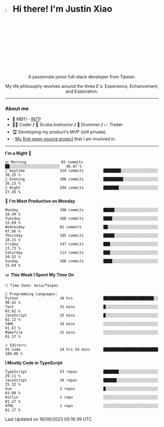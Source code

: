 # <img src="https://media.giphy.com/media/hvRJCLFzcasrR4ia7z/giphy.gif" width="5%">Hi there! I'm Justin Xiao
<p align="center">A passionate junior full-stack developer from Taiwan.  </p>
<p align="center">My life philosophy revolves around the three E's: Experience, Enhancement, and Exploration.</p>

---
### About me
- 👀 MBTI - [INTP](https://www.16personalities.com/intp-personality)
- 👨‍💻 Coder **/** 🤿 Scuba Instructor **/** 🥁 Drummer **/** 📈 Trader
- 🏆 Developing my product's MVP (still private).
- 💧 [My first open-source project](https://github.com/Game-as-a-Service/Game-Lobby-Web) that I am involved in.

---
<!--START_SECTION:waka-->
**I'm a Night 🦉** 

```text
🌞 Morning                65 commits          ██░░░░░░░░░░░░░░░░░░░░░░░   06.07 % 
🌆 Daytime                324 commits         ████████░░░░░░░░░░░░░░░░░   30.25 % 
🌃 Evening                388 commits         █████████░░░░░░░░░░░░░░░░   36.23 % 
🌙 Night                  294 commits         ███████░░░░░░░░░░░░░░░░░░   27.45 % 
```
📅 **I'm Most Productive on Monday** 

```text
Monday                   198 commits         █████░░░░░░░░░░░░░░░░░░░░   18.49 % 
Tuesday                  168 commits         ████░░░░░░░░░░░░░░░░░░░░░   15.69 % 
Wednesday                82 commits          ██░░░░░░░░░░░░░░░░░░░░░░░   07.66 % 
Thursday                 195 commits         █████░░░░░░░░░░░░░░░░░░░░   18.21 % 
Friday                   147 commits         ███░░░░░░░░░░░░░░░░░░░░░░   13.73 % 
Saturday                 113 commits         ███░░░░░░░░░░░░░░░░░░░░░░   10.55 % 
Sunday                   168 commits         ████░░░░░░░░░░░░░░░░░░░░░   15.69 % 
```


📊 **This Week I Spent My Time On** 

```text
🕑︎ Time Zone: Asia/Taipei

💬 Programming Languages: 
Python                   18 hrs              ███████████████████████░░   90.42 % 
Text                     31 mins             █░░░░░░░░░░░░░░░░░░░░░░░░   02.62 % 
JavaScript               25 mins             █░░░░░░░░░░░░░░░░░░░░░░░░   02.12 % 
YAML                     19 mins             ░░░░░░░░░░░░░░░░░░░░░░░░░   01.67 % 
Makefile                 15 mins             ░░░░░░░░░░░░░░░░░░░░░░░░░   01.27 % 

🔥 Editors: 
VS Code                  19 hrs 54 mins      █████████████████████████   100.00 % 
```

**I Mostly Code in TypeScript** 

```text
TypeScript               23 repos            ███████░░░░░░░░░░░░░░░░░░   29.11 % 
JavaScript               20 repos            ██████░░░░░░░░░░░░░░░░░░░   25.32 % 
Vue                      3 repos             █░░░░░░░░░░░░░░░░░░░░░░░░   03.80 % 
Kotlin                   1 repo              ░░░░░░░░░░░░░░░░░░░░░░░░░   01.27 % 
HTML                     1 repo              ░░░░░░░░░░░░░░░░░░░░░░░░░   01.27 % 
```




 Last Updated on 18/09/2023 00:16:39 UTC
<!--END_SECTION:waka-->
